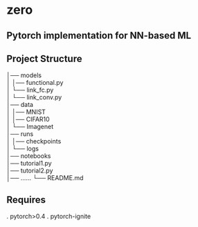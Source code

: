 # zero

## Pytorch implementation for NN-based ML

## Project Structure

│── models \
│   │── functional.py \
│   └── link_fc.py \
│   └── link_conv.py \
│── data \
│   │── MNIST \
│   │── CIFAR10 \
│   └── Imagenet \
│── runs \
│   │── checkpoints \
│   └── logs \
│── notebooks \
│── tutorial1.py \
│── tutorial2.py \
│── ......
└── README.md

## Requires
. pytorch>0.4
. pytorch-ignite